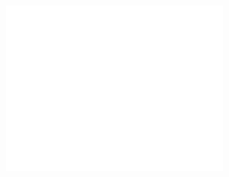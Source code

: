 <!-- If you're using "master" as default branch -->
![Metrics](https://github.com/AlvaroMartinezQ/AlvaroMartinezQ/blob/master/github-metrics.svg)
